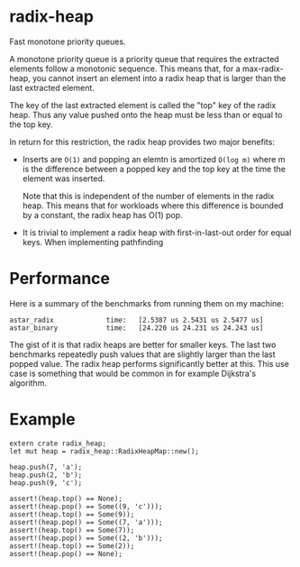 # radix-heap

Fast monotone priority queues.

A monotone priority queue is a priority queue that requires the extracted elements follow a
monotonic sequence. This means that, for a max-radix-heap, you cannot insert an element into a
radix heap that is larger than the last extracted element.

The key of the last extracted element is called the "top" key of the radix heap. Thus any value
pushed onto the heap must be less than or equal to the top key.

In return for this restriction, the radix heap provides two major benefits:

- Inserts are `O(1)` and popping an elemtn is amortized `O(log m)` where m is the difference between
  a popped key and the top key at the time the element was inserted.
  
  Note that this is independent of the number of elements in the radix heap. This means that for
  workloads where this difference is bounded by a constant, the radix heap has O(1) pop.

- It is trivial to implement a radix heap with first-in-last-out order for equal keys. When
  implementing pathfinding 

# Performance

Here is a summary of the benchmarks from running them on my machine:

```text
astar_radix             time:   [2.5387 us 2.5431 us 2.5477 us]
astar_binary            time:   [24.220 us 24.231 us 24.243 us]
```

The gist of it is that radix heaps are better for smaller keys. The last two
benchmarks repeatedly push values that are slightly larger than the last popped
value. The radix heap performs significantly better at this. This use case is
something that would be common in for example Dijkstra's algorithm.

# Example

```
extern crate radix_heap;
let mut heap = radix_heap::RadixHeapMap::new();

heap.push(7, 'a');
heap.push(2, 'b');
heap.push(9, 'c');

assert!(heap.top() == None);
assert!(heap.pop() == Some((9, 'c')));
assert!(heap.top() == Some(9));
assert!(heap.pop() == Some((7, 'a')));
assert!(heap.top() == Some(7));
assert!(heap.pop() == Some((2, 'b')));
assert!(heap.top() == Some(2));
assert!(heap.pop() == None);
```